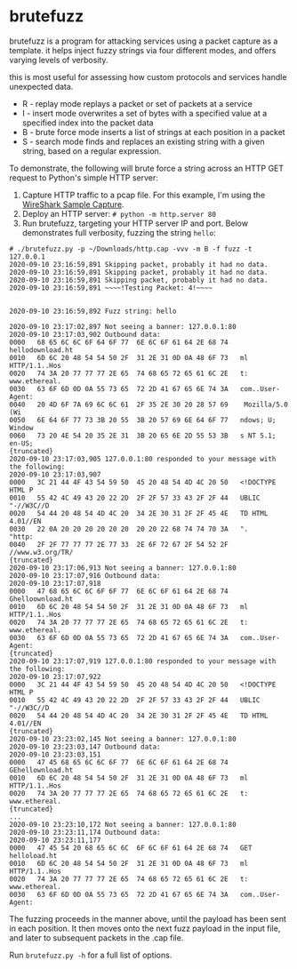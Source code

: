 # brutefuzz

brutefuzz is a program for attacking services using a packet 
capture as a template. it helps inject fuzzy strings via 
four different modes, and offers varying levels of verbosity.

this is most useful for assessing how custom protocols and services
handle unexpected data.

* R - replay mode replays a packet or set of packets at a service
* I - insert mode overwrites a set of bytes with a specified value at a specified index into the packet data
* B - brute force mode inserts a list of strings at each position in a packet
* S - search mode finds and replaces an existing string with a given string, based on a regular expression.

To demonstrate, the following will brute force a string across an HTTP GET request to Python's simple HTTP server:

1. Capture HTTP traffic to a pcap file. For this example, I'm using the [WireShark Sample Capture](https://wiki.wireshark.org/SampleCaptures?action=AttachFile&do=get&target=http.cap). 
2. Deploy an HTTP server: `# python -m http.server 80`
3. Run brutefuzz, targeting your HTTP server IP and port. Below demonstrates full verbosity, fuzzing the string `hello`:

~~~
# ./brutefuzz.py -p ~/Downloads/http.cap -vvv -m B -f fuzz -t 127.0.0.1 
2020-09-10 23:16:59,891 Skipping packet, probably it had no data.
2020-09-10 23:16:59,891 Skipping packet, probably it had no data.
2020-09-10 23:16:59,891 Skipping packet, probably it had no data.
2020-09-10 23:16:59,891 ~~~~!Testing Packet: 4!~~~~


2020-09-10 23:16:59,892 Fuzz string: hello

2020-09-10 23:17:02,897 Not seeing a banner: 127.0.0.1:80
2020-09-10 23:17:03,902 Outbound data:
0000   68 65 6C 6C 6F 64 6F 77  6E 6C 6F 61 64 2E 68 74   hellodownload.ht
0010   6D 6C 20 48 54 54 50 2F  31 2E 31 0D 0A 48 6F 73   ml HTTP/1.1..Hos
0020   74 3A 20 77 77 77 2E 65  74 68 65 72 65 61 6C 2E   t: www.ethereal.
0030   63 6F 6D 0D 0A 55 73 65  72 2D 41 67 65 6E 74 3A   com..User-Agent:
0040   20 4D 6F 7A 69 6C 6C 61  2F 35 2E 30 20 28 57 69    Mozilla/5.0 (Wi
0050   6E 64 6F 77 73 3B 20 55  3B 20 57 69 6E 64 6F 77   ndows; U; Window
0060   73 20 4E 54 20 35 2E 31  3B 20 65 6E 2D 55 53 3B   s NT 5.1; en-US;
{truncated}
2020-09-10 23:17:03,905 127.0.0.1:80 responded to your message with the following: 
2020-09-10 23:17:03,907 
0000   3C 21 44 4F 43 54 59 50  45 20 48 54 4D 4C 20 50   <!DOCTYPE HTML P
0010   55 42 4C 49 43 20 22 2D  2F 2F 57 33 43 2F 2F 44   UBLIC "-//W3C//D
0020   54 44 20 48 54 4D 4C 20  34 2E 30 31 2F 2F 45 4E   TD HTML 4.01//EN
0030   22 0A 20 20 20 20 20 20  20 20 22 68 74 74 70 3A   ".        "http:
0040   2F 2F 77 77 77 2E 77 33  2E 6F 72 67 2F 54 52 2F   //www.w3.org/TR/
{truncated}
2020-09-10 23:17:06,913 Not seeing a banner: 127.0.0.1:80
2020-09-10 23:17:07,916 Outbound data: 
2020-09-10 23:17:07,918 
0000   47 68 65 6C 6C 6F 6F 77  6E 6C 6F 61 64 2E 68 74   Ghelloownload.ht
0010   6D 6C 20 48 54 54 50 2F  31 2E 31 0D 0A 48 6F 73   ml HTTP/1.1..Hos
0020   74 3A 20 77 77 77 2E 65  74 68 65 72 65 61 6C 2E   t: www.ethereal.
0030   63 6F 6D 0D 0A 55 73 65  72 2D 41 67 65 6E 74 3A   com..User-Agent:
{truncated}
2020-09-10 23:17:07,919 127.0.0.1:80 responded to your message with the following: 
2020-09-10 23:17:07,922 
0000   3C 21 44 4F 43 54 59 50  45 20 48 54 4D 4C 20 50   <!DOCTYPE HTML P
0010   55 42 4C 49 43 20 22 2D  2F 2F 57 33 43 2F 2F 44   UBLIC "-//W3C//D
0020   54 44 20 48 54 4D 4C 20  34 2E 30 31 2F 2F 45 4E   TD HTML 4.01//EN
{truncated}
2020-09-10 23:23:02,145 Not seeing a banner: 127.0.0.1:80
2020-09-10 23:23:03,147 Outbound data: 
2020-09-10 23:23:03,151 
0000   47 45 68 65 6C 6C 6F 77  6E 6C 6F 61 64 2E 68 74   GEhellownload.ht
0010   6D 6C 20 48 54 54 50 2F  31 2E 31 0D 0A 48 6F 73   ml HTTP/1.1..Hos
0020   74 3A 20 77 77 77 2E 65  74 68 65 72 65 61 6C 2E   t: www.ethereal.
{truncated}
...
2020-09-10 23:23:10,172 Not seeing a banner: 127.0.0.1:80
2020-09-10 23:23:11,174 Outbound data: 
2020-09-10 23:23:11,177 
0000   47 45 54 20 68 65 6C 6C  6F 6C 6F 61 64 2E 68 74   GET helloload.ht
0010   6D 6C 20 48 54 54 50 2F  31 2E 31 0D 0A 48 6F 73   ml HTTP/1.1..Hos
0020   74 3A 20 77 77 77 2E 65  74 68 65 72 65 61 6C 2E   t: www.ethereal.
0030   63 6F 6D 0D 0A 55 73 65  72 2D 41 67 65 6E 74 3A   com..User-Agent:
~~~

The fuzzing proceeds in the manner above, until the payload has been sent in each position. It then moves onto the next fuzz payload in the input file, and later to subsequent packets in the .cap file.

Run `brutefuzz.py -h` for a full list of options.